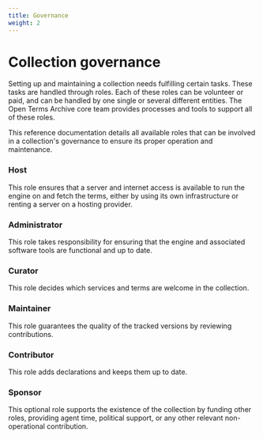 ```yaml
---
title: Governance
weight: 2
---
```


# Collection governance

Setting up and maintaining a collection needs fulfilling certain tasks. These tasks are handled through roles. Each of these roles can be volunteer or paid, and can be handled by one single or several different entities. The Open Terms Archive core team provides processes and tools to support all of these roles.

This reference documentation details all available roles that can be involved in a collection's governance to ensure its proper operation and maintenance.

### Host

This role ensures that a server and internet access is available to run the engine on and fetch the terms, either by using its own infrastructure or renting a server on a hosting provider.

### Administrator

This role takes responsibility for ensuring that the engine and associated software tools are functional and up to date.

### Curator

This role decides which services and terms are welcome in the collection.

### Maintainer

This role guarantees the quality of the tracked versions by reviewing contributions.

### Contributor

This role adds declarations and keeps them up to date.

### Sponsor

This optional role supports the existence of the collection by funding other roles, providing agent time, political support, or any other relevant non-operational contribution.
